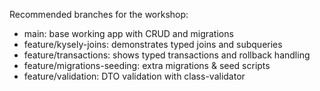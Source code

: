 
Recommended branches for the workshop:

- main: base working app with CRUD and migrations
- feature/kysely-joins: demonstrates typed joins and subqueries
- feature/transactions: shows typed transactions and rollback handling
- feature/migrations-seeding: extra migrations & seed scripts
- feature/validation: DTO validation with class-validator
